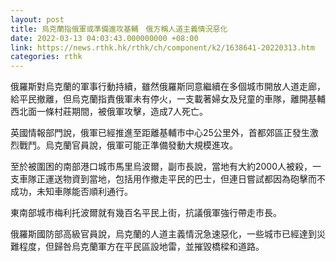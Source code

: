 ```yaml
---
layout: post
title: 烏克蘭指俄軍或準備進攻基輔　俄方稱人道主義情況惡化
date: 2022-03-13 04:03:43.000000000 +08:00
link: https://news.rthk.hk/rthk/ch/component/k2/1638641-20220313.htm
categories: rthk
---
```


俄羅斯對烏克蘭的軍事行動持續，雖然俄羅斯同意繼續在多個城市開放人道走廊，給平民撤離，但烏克蘭指責俄軍未有停火，一支載著婦女及兒童的車隊，離開基輔西北面一條村莊期間，被俄軍攻擊，造成7人死亡。

英國情報部門說，俄軍已經推進至距離基輔市中心25公里外，首都郊區正發生激烈戰鬥。烏克蘭官員說，俄軍可能正準備發動大規模進攻。

至於被圍困的南部港口城市馬里烏波爾，副市長說，當地有大約2000人被殺，一支車隊正運送物資到當地，包括用作撤走平民的巴士，但連日嘗試都因為砲擊而不成功，未知車隊能否順利通行。

東南部城市梅利托波爾就有幾百名平民上街，抗議俄軍強行帶走市長。

俄羅斯國防部高級官員說，烏克蘭的人道主義情況急速惡化，一些城市已經達到災難程度，但歸咎烏克蘭軍方在平民區設地雷，並摧毀橋樑和道路。
